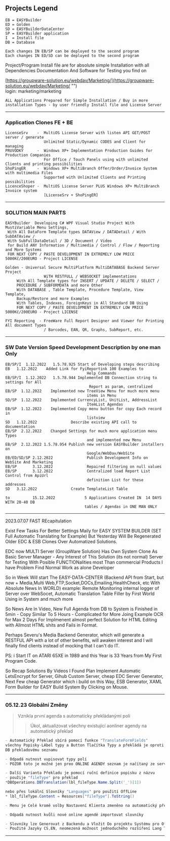 ﻿## Projects Legend 
    EB = EASYBuilder 
    ED = Golden
    SD = EASYBuilderDataCenter
    SP = EASYBuilder application
    I  = Install file
    DB = Database

    Each changes IN EB/SP can be deployed to the second program
    Each changes IN ED/SD can be deployed to the second program

Project/Program Install file are for absolute simple Installation with all Dependencies
Documentation And Software for Testing you find on  

[https://groupware-solution.eu/webdav/Marketing/](https://groupware-solution.eu/webdav/Marketing/ "")  
login: marketing/marketing


    ALL Applications Prepared for Simple Installation / Buy in more installation Types - by user friendly Install file and License Server
    
---

### Application Clones FE + BE
    LicenseSrv    -  MultiOS License Server with listen API GET/POST server / generate 
                     Unlimited Static/Dynamic CODES and Client for managing
    PRUVODKY      -  Windows XP+ Implementation Production Guides for Production Companies 
                     For Office / Touch Panels using with unlimited Clients and printing possibilities
    ShoPingER     -  Windows XP+ MultiBranch Offer/Order/Invoice System with multimedia Files 
                     Supported with Unlimited Clients and Printing possibilities
    LicenceShoper -  MultiOS License Server PLUS Windows XP+ MultiBranch Invoice system 
                     [LicenseSrv + ShoPingER]

    
---

### SOLUTION MAIN PARTS
    EASYBuilder  Developing C# WPF Visual Studio Project With MustiVariable Menu Settings, 
     With All DataForm Template types DATAView / DATADetail / With SubDATAview / 
     With SubFullDataDetail / 3D / Document / Video
     for Build ANY Information / Multimedia / Control / Flow / Reporting and More Systems
     FOR NEXT COPY / PASTE DEVELOPMENT IN EXTREMELY LOW PRICE 5000Kč/200EURO - Project LICENSE

    Golden - Universal Secure MultiPlatform MultiDATABASE Backend Server Project 
                     WiTH RESTFULL / WEBSOCKET implementations
         With All Template types for INSERT / UPDATE / DELETE / SELECT / 
         PROCEDURE / SUBFORMDATA and more Other
         With DATABASE , Table Template, Procedure Template, View Template, 
         Backup/Restore and more Examples
         With Tables, Indexes, ForeignKeys in All Standard DB Using 
         FOR NEXT COPY / PASTE DEVELOPMENT IN EXTREMELY LOW PRICE 5000Kč/200EURO - Project LICENSE
    
    FYI Reporting  - FreeWare Full Report Designer and Viewer for Printing All document Types 
                     / Barcodes, EAN, QR, Graphs, SubReport, etc.

    
---

### SW   Date        Version  Speed Development Description by one man Only

    EB/SP/I  1.12.2022   1.5.78.925 Start of Developing steps describing
    EB   1.12.2022    Added Link for FyiReportink 100 Examples to 
                                        Help_Commands
    EB/SP/I  1.12.2022   1.5.78.944 Implemented DB Connection string to settings for All 
                                         Report as param, centralized
    EB/SP  1.12.2022    Implemented new TreeView Menu for much more menu 
                                        items in Menu
    SD/SP  1.12.2022    Implemented CurrencyList, UnitList, AddressList   
                                        ItemList Agendas
    EB/SP  1.12.2022    Implemented Copy menu button for copy Each record in 
                                        listview
    SD   1.12.2022               Describe existing API call to documentation
    EB/SP  2.12.2022    Changed Settings for much more application menu Types   
                                        and implemented new Menu
    EB/SP  2.12.2022 1.5.78.954 Publish new version EASYBuilder installers on 
                                        Google/WebDav/WebSite
    EB/ED/SD/SP 2.12.2022               Publish Development Info on WebSite And Marketing 
    EB/SP       3.12.2022               Repaired filtering on null values
    EB/SP       3.12.2022               Centralized load Report List Control from ApiUrl 
                                        definition List for these addresses
    SD   3.12.2022               Create TemplateList Table

    to          15.12.2022             5 Applications Created IN  14 DAYS WITH 20-40 DB 
                                       tables / Agendas in ONE MAN ONLY 

    
---

2023.07.07   FAST REcapitulation 

Exist Few Tasks For Better Settings Maily for EASY SYSTEM BUILDER (SET Full Automatic Translating for Example)
But Yesterday Will Be Regenerated Older EDC & ESB Clones Over Automatized Solutions.

EDC now MULTI Server (GroupWare Solution) Has Own System Clone As Basic Server Manager - Any Interest of This Solution (its not normal)
Server for Testing With Posible FUNCTIONalities most Than commercial Products I have Problem Find Normal Work as alone Developer

So in Week Will start The EASY-DATA-CENTER 
(Backend API from Start, but now + Media,Multi Web,FTP,Socket,DOCs,Emailing,HealthCheck, etc With Absolute News In WORLD)
example: Remote Monitoring internal logger of Server over WebSocet, Automatic Translation Table Filler by First World Using in System and much more

So News Are In Video, New Full Agenda from DB to System is Finished in 5min - Copy Similar To 5 Hours - Complicated for More Joing Example OCR
for Max 2 Days For Implmenent almost perfect Solution for HTML Editing with Allmost HTML shits and Fails in Format.

Perhaps Severu's Media Backend Generator, which will generate a RESTFUL API with a lot of other benefits,
will awaken interest and I will finally find clients instead of mocking that I can't do IT. 

PS: i Start IT on ATARI 65XE in 1989 and this Year is 33 Years from My First Program Code.

So Recap Solutions By Videos I Found Plan Implement Automatic LetsEncrypt for Server, Gihub Custom Server,
cheap EDC Server Generator, Next Few cheap Generator which i build on this Way, ESB Generator, XAML Form Builder for EASY Build 
System By Clicking on Mouse.

---

### 05.12.23 Globální Změny
> Vznikla první agenda s automaticky překládanými poli
>> Úkol, aktualizovat všechny existující aonliner agendy na automatický překlad
```cs
- Automatický Překlad sbírá pomocí funkce "TranslateFormFields"
všechny Popisky-LAbel typy a Button Tlačítka Typy a překládá je oproti
DB překladovému seznamu 

- Odpadá nutnost vupisovat typy polí
- POZOR toto je možné jen preo ONLINE AGENDY seznam je načítaný ze serveru

- Další Varianta Překladu je pomocí ruční definice popisku z názvu
- použije "fileType" pro překlad
*DBOperations.DBTranslation(lbl_fileType.Name.Split('_')[1])   

nebo přes lokální Slovníky "Languages" pro použití OffLine
* lbl_fileType.Content = Resources["fileType"].ToString()  

- Menu je Celé kromě volby Nastavení Klienta zmeněno na automatický překlad DB slovníku

- Odpadá nutnost kvůli nové online agendě importovat slovníky

- Slovníky lze Generovat z Backendu a Vložit Do projektu Systému pro Offline Použití
- Použité Jazyky CS,EN, neomezená možnost jednoduchého rozšíření Lang Tabulky

```

---